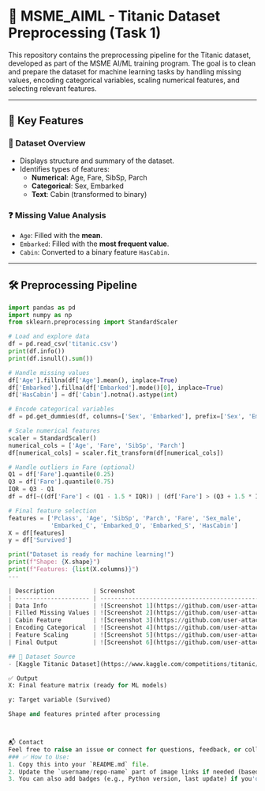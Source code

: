 # 🚢 MSME_AIML - Titanic Dataset Preprocessing (Task 1)

This repository contains the preprocessing pipeline for the Titanic dataset, developed as part of the MSME AI/ML training program. The goal is to clean and prepare the dataset for machine learning tasks by handling missing values, encoding categorical variables, scaling numerical features, and selecting relevant features.

---

## 📌 Key Features

### 🧾 Dataset Overview
- Displays structure and summary of the dataset.
- Identifies types of features:
  - **Numerical**: Age, Fare, SibSp, Parch
  - **Categorical**: Sex, Embarked
  - **Text**: Cabin (transformed to binary)

### ❓ Missing Value Analysis
- `Age`: Filled with the **mean**.
- `Embarked`: Filled with the **most frequent value**.
- `Cabin`: Converted to a binary feature `HasCabin`.

---

## 🛠️ Preprocessing Pipeline

```python
import pandas as pd
import numpy as np
from sklearn.preprocessing import StandardScaler

# Load and explore data
df = pd.read_csv('titanic.csv')
print(df.info())
print(df.isnull().sum())

# Handle missing values
df['Age'].fillna(df['Age'].mean(), inplace=True)
df['Embarked'].fillna(df['Embarked'].mode()[0], inplace=True)
df['HasCabin'] = df['Cabin'].notna().astype(int)

# Encode categorical variables
df = pd.get_dummies(df, columns=['Sex', 'Embarked'], prefix=['Sex', 'Embarked'])

# Scale numerical features
scaler = StandardScaler()
numerical_cols = ['Age', 'Fare', 'SibSp', 'Parch']
df[numerical_cols] = scaler.fit_transform(df[numerical_cols])

# Handle outliers in Fare (optional)
Q1 = df['Fare'].quantile(0.25)
Q3 = df['Fare'].quantile(0.75)
IQR = Q3 - Q1
df = df[~((df['Fare'] < (Q1 - 1.5 * IQR)) | (df['Fare'] > (Q3 + 1.5 * IQR)))]

# Final feature selection
features = ['Pclass', 'Age', 'SibSp', 'Parch', 'Fare', 'Sex_male',
            'Embarked_C', 'Embarked_Q', 'Embarked_S', 'HasCabin']
X = df[features]
y = df['Survived']

print("Dataset is ready for machine learning!")
print(f"Shape: {X.shape}")
print(f"Features: {list(X.columns)}")
---

| Description           | Screenshot                                                                                       |
| --------------------- | ------------------------------------------------------------------------------------------------ |
| Data Info             | ![Screenshot 1](https://github.com/user-attachments/assets/a41853be-3317-49c7-b59b-7ed7bcb397b6) |
| Filled Missing Values | ![Screenshot 2](https://github.com/user-attachments/assets/0b8281fa-7d25-4115-84fa-fa18b2ce9646) |
| Cabin Feature         | ![Screenshot 3](https://github.com/user-attachments/assets/fefb533a-0cb1-4c33-8ec1-3eef5a4eca85) |
| Encoding Categorical  | ![Screenshot 4](https://github.com/user-attachments/assets/6a8666a3-5aa9-4692-bd04-66cfd9509aef) |
| Feature Scaling       | ![Screenshot 5](https://github.com/user-attachments/assets/96a35222-58ee-4c1a-896f-70d42ed2c766) |
| Final Output          | ![Screenshot 6](https://github.com/user-attachments/assets/2088ea51-faf7-497f-9ab8-4bcf6fc2fe48) |

## 📁 Dataset Source
- [Kaggle Titanic Dataset](https://www.kaggle.com/competitions/titanic/data)

✅ Output
X: Final feature matrix (ready for ML models)

y: Target variable (Survived)

Shape and features printed after processing



📬 Contact
Feel free to raise an issue or connect for questions, feedback, or collaborations.
### ✅ How to Use:
1. Copy this into your `README.md` file.
2. Update the `username/repo-name` part of image links if needed (based on actual repo name or upload structure).
3. You can also add badges (e.g., Python version, last update) if you'd like a more professional look.

 

